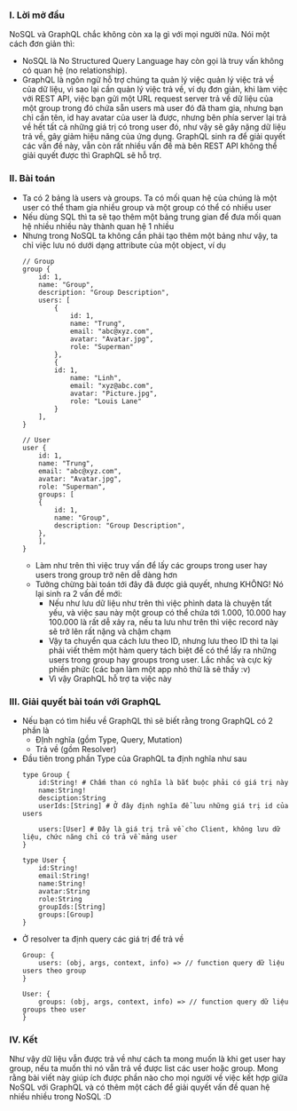 ### I. Lời mở đầu
NoSQL và GraphQL chắc không còn xa lạ gì với mọi người nữa. Nói một cách đơn giản thì:
 - NoSQL là No Structured Query Language hay còn gọi là truy vấn không có quan hệ (no relationship).
 - GraphQL là ngôn ngữ hỗ trợ chúng ta quản lý việc quản lý việc trả về của dữ liệu, vì sao lại cần quản lý việc trả về, ví dụ đơn giản, khi làm việc với REST API, việc bạn gửi một URL request server trả về dữ liệu của một group trong đó chứa sẵn users mà user đó đã tham gia, nhưng bạn chỉ cần tên, id hay avatar của user là được, nhưng bên phía server lại trả về hết tất cả những giá trị có trong user đó, như vậy sẽ gây nặng dữ liệu trả về, gây giảm hiệu năng của ứng dụng. GraphQL sinh ra để giải quyết các vấn đề này, vẫn còn rất nhiều vấn đề mà bên REST API không thể giải quyết được thì GraphQL sẽ hỗ trợ.
### II. Bài toán
- Ta có 2 bảng là users và groups. Ta có mối quan hệ của chúng là một user có thể tham gia nhiều group và một group có thể có nhiều user
- Nếu dùng SQL thì ta sẽ tạo thêm một bảng trung gian để đưa mối quan hệ nhiều nhiều này thành quan hệ 1 nhiều
- Nhưng trong NoSQL ta không cần phải tạo thêm một bảng như vậy, ta chỉ việc lưu nó dưới dạng attribute của một object, ví dụ
    ```
    // Group
    group {
        id: 1,
        name: "Group",
        description: "Group Description",
        users: [
            {
                id: 1,
                name: "Trung",
                email: "abc@xyz.com",
                avatar: "Avatar.jpg",
                role: "Superman"
            },
            {
            id: 1,
                name: "Linh",
                email: "xyz@abc.com",
                avatar: "Picture.jpg",
                role: "Louis Lane"
            }
        ],        
    }
    
    // User
    user {
        id: 1,
        name: "Trung",
        email: "abc@xyz.com",
        avatar: "Avatar.jpg",
        role: "Superman",
        groups: [
        {
            id: 1,
            name: "Group",
            description: "Group Description",
        },
        ],
    }
    ```
    - Làm như trên thì việc truy vấn để lấy các groups trong user hay users trong group trở nên dễ dàng hơn
    - Tưởng chừng bài toán tới đây đã được giả quyết, nhưng KHÔNG! Nó lại sinh ra 2 vấn đề mới:
        - Nếu như lưu dữ liệu như trên thì việc phình data là chuyện tất yếu, và việc sau này một group có thể chứa tới 1.000, 10.000 hay 100.000 là rất dễ xảy ra, nếu ta lưu như trên thì việc record này sẽ trở lên rất nặng và chậm chạm
        - Vậy ta chuyển qua cách lưu theo ID, nhưng lưu theo ID thì ta lại phải viết thêm một hàm query tách biệt để có thể lấy ra những users trong group hay groups trong user. Lắc nhắc và cực kỳ phiền phức (các bạn làm một app nhỏ thử là sẽ thấy :v)
        - Vì vậy GraphQL hỗ trợ ta việc này
### III. Giải quyết bài toán với GraphQL
- Nếu bạn có tìm hiểu về GraphQL thì sẽ biết rằng trong GraphQL có 2 phần là
    - ĐỊnh nghĩa (gồm Type, Query, Mutation)
    - Trả về (gồm Resolver)
- Đầu tiên trong phần Type của GraphQL ta định nghĩa như sau
    ```
    type Group {
        id:String! # Chấm than có nghĩa là bắt buộc phải có giá trị này
        name:String!
        desciption:String
        userIds:[String] # Ở đây định nghĩa để lưu những giá trị id của users
        
        users:[User] # Đây là giá trị trả về cho Client, không lưu dữ liệu, chức năng chỉ có trả về mảng user
    }
    
    type User {
        id:String!
        email:String!
        name:String!
        avatar:String
        role:String
        groupIds:[String]
        groups:[Group]
    }
    ```
- Ở resolver ta định query các giá trị để trả về
    ```
    Group: {
        users: (obj, args, context, info) => // function query dữ liệu users theo group
    }
    
    User: {
        groups: (obj, args, context, info) => // function query dữ liệu groups theo user
    }
    ```
### IV. Kết
Như vậy dữ liệu vẫn được trả về như cách ta mong muốn là khi get user hay group, nếu ta muốn thì nó vẫn trả về được list các user hoặc group. Mong rằng bài viết này giúp ích được phần nào cho mọi người về việc kết hợp giữa NoSQL với GraphQL và có thêm một cách để giải quyết vấn đề quan hệ nhiều nhiều trong NoSQL :D